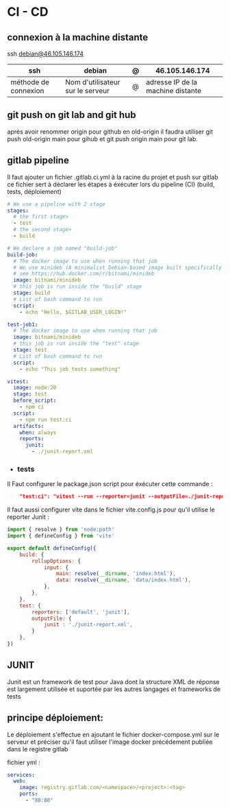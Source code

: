 # CI - CD


## connexion à la machine distante

ssh debian@46.105.146.174


| ssh | debian | @ | 46.105.146.174 |
|-|-|-|-|
|méthode de connexion|Nom d'utilisateur sur le serveur| @ | adresse IP de la machine distante|

## git push on git lab and git hub 

après avoir renommer origin pour github en old-origin il faudra utiliser git push old-origin main pour gihub et git push origin main pour git lab.



## gitlab pipeline

Il faut ajouter un fichier .gitlab.ci.yml à la racine du projet et push sur gitlab ce fichier sert à déclarer les étapes à éxécuter lors du pipeline (CI)  (build, tests, déploiement)

```yml
# We use a pipeline with 2 stage
stages:
  # the first stage>
  - test
  # the second stage>
  - build

# We declare a job named "build-job"
build-job:
  # The docker image to use when running that job
  # We use minideb (A minimalist Debian-based image built specifically to be used as a base image for containers.)
  # see https://hub.docker.com/r/bitnami/minideb
  image: bitnami/minideb
  # this job is run inside the "build" stage
  stage: build
  # List of bash command to run
  script:
    - echo "Hello, $GITLAB_USER_LOGIN!"

test-job1:
  # The docker image to use when running that job
  image: bitnami/minideb
  # this job is run inside the "test" stage
  stage: test
  # List of bash command to run
  script:
    - echo "This job tests something"

vitest:
  image: node:20
  stage: test
  before_script:
    - npm ci
  script:
    - npm run test:ci
  artifacts:
    when: always
    reports:
      junit:
        - ./junit-report.xml
```

- ### tests

Il Faut configurer le package.json script pour éxécuter cette commande : 
```json
    "test:ci": "vitest --run --reporter=junit --outputFile=./junit-report.xml"
```
Il faut aussi configurer vite dans le fichier vite.config.js pour qu'il utilise le reporter Junit :

```js
import { resolve } from 'node:path'
import { defineConfig } from 'vite'

export default defineConfig({
    build: {
        rollupOptions: {
            input: {
                main: resolve(__dirname, 'index.html'),
                data: resolve(__dirname, 'data/index.html'),
            },
        },
    },
    test: {
        reporters: ['default', 'junit'],
        outputFile: {
            junit : './junit-report.xml',
        }
    },
})
```


## JUNIT

Junit est un framework de test pour Java dont la structure XML de réponse est largement utilisée et suportée par les autres langages et frameworks de tests



## principe déploiement: 

Le déploiement s'effectue en ajoutant le fichier docker-compose.yml sur le serveur et préciser qu'il faut utiliser l'image docker précédement publiée dans le registre gitlab 

fichier yml : 
```yml
services:
  web:
    image: registry.gitlab.com/<namespace>/<project>:<tag>
    ports:
      - "80:80"
```